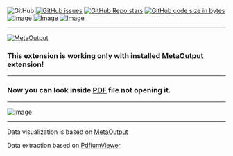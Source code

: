 ![GitHub](https://img.shields.io/github/license/viacheslav-lozinskyi/Preview-PDF)
[![GitHub issues](https://img.shields.io/github/issues/viacheslav-lozinskyi/Preview-PDF)](https://github.com/viacheslav-lozinskyi/Preview-PDF/issues)
[![GitHub Repo stars](https://img.shields.io/github/stars/viacheslav-lozinskyi/Preview-PDF)](https://github.com/viacheslav-lozinskyi/Preview-PDF/stargazers)
[![GitHub code size in bytes](https://img.shields.io/github/languages/code-size/viacheslav-lozinskyi/Preview-PDF)](https://github.com/viacheslav-lozinskyi/Preview-PDF)
[![Image](https://img.shields.io/badge/VS-2022-blueviolet)](https://marketplace.visualstudio.com/items?itemName=ViacheslavLozinskyi.MetaOutput-2022)
[![Image](https://img.shields.io/badge/VS-2019-blueviolet)](https://marketplace.visualstudio.com/items?itemName=ViacheslavLozinskyi.MetaOutput-2019)
[![Image](https://img.shields.io/badge/VS-2017-blueviolet)](https://marketplace.visualstudio.com/items?itemName=ViacheslavLozinskyi.MetaOutput-2019)

---

[![MetaOutput](https://www.metaoutput.net/_functions/watch?nolocation=true&utm_source=github.com&utm_medium=referral&utm_campaign=view-on-github&utm_term=2022-02-09&utm_content=Preview-PDF&source=GITHUB&size=128x128&project=Preview-PDF&url=https://marketplace.visualstudio.com/items?itemName=ViacheslavLozinskyi.Preview-PDF)](https://www.metaoutput.net/)

### This extension is working only with installed [MetaOutput](https://www.metaoutput.net/) extension!

---

### Now you can look inside [PDF](https://en.wikipedia.org/wiki/PDF) file not opening it.

---

![Image](https://viacheslav-lozinskyi.github.io/Preview-PDF/resource/video/Presentation1.gif)

---

Data visualization is based on [MetaOutput](https://www.metaoutput.net/)

Data extraction based on [PdfiumViewer](https://github.com/pvginkel/PdfiumViewer)
